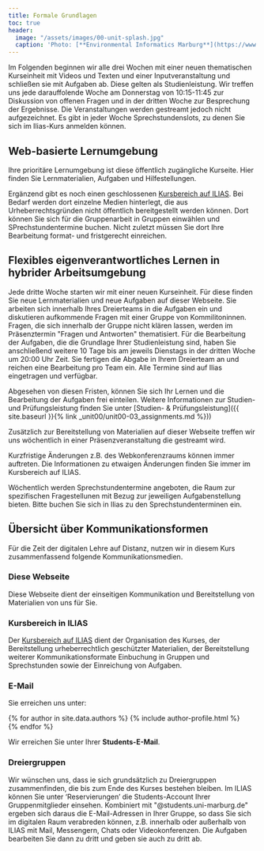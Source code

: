 ```yaml
---
title: Formale Grundlagen 
toc: true
header:
  image: "/assets/images/00-unit-splash.jpg"
  caption: 'Photo: [**Environmental Informatics Marburg**](https://www.flickr.com/environmentalinformatics-marburg/)'  
---
```


Im Folgenden beginnen wir alle drei Wochen mit einer neuen thematischen Kurseinheit mit Videos und Texten und einer Inputveranstaltung und schließen sie mit Aufgaben ab. Diese gelten als Studienleistung. Wir treffen uns jede darauffolende Woche am Donnerstag von 10:15-11:45 zur Diskussion von offenen Fragen und in der dritten Woche zur Besprechung der Ergebnisse. Die Veranstaltungen werden gestreamt jedoch nicht aufgezeichnet. Es gibt in jeder Woche Sprechstundenslots, zu denen Sie sich im Ilias-Kurs anmelden können. 

<!--more-->

## Web-basierte Lernumgebung

Ihre prioritäre Lernumgebung ist diese öffentlich zugängliche Kurseite. Hier finden Sie Lernmaterialien, Aufgaben und Hilfestellungen.

Ergänzend gibt es noch einen geschlossenen [Kursbereich auf ILIAS](https://ilias.uni-marburg.de/goto.php?target=crs_3010136). Bei Bedarf werden dort einzelne Medien hinterlegt, die aus Urheberrechtsgründen nicht öffentlich bereitgestellt werden können. Dort können Sie sich für die Gruppenarbeit in Gruppen einwählen und SPrechstundentermine buchen. Nicht zuletzt müssen Sie dort Ihre Bearbeitung format- und fristgerecht einreichen.

## Flexibles eigenverantwortliches Lernen in hybrider Arbeitsumgebung

Jede dritte Woche starten wir mit einer neuen Kurseinheit. Für diese finden Sie neue Lernmaterialien und neue Aufgaben auf dieser Webseite. Sie arbeiten sich innerhalb Ihres Dreierteams in die Aufgaben ein und diskutieren aufkommende Fragen mit einer Gruppe von Kommilitoninnen. Fragen, die sich innerhalb der Gruppe nicht klären lassen, werden im Präsenztermin "Fragen und Antworten"  thematisiert. Für die Bearbeitung der Aufgaben, die die Grundlage Ihrer Studienleistung sind, haben Sie anschließend weitere 10 Tage bis am jeweils Dienstags in der dritten Woche um 20:00 Uhr Zeit. Sie fertigen die Abgabe in Ihrem Dreierteam an und reichen eine Bearbeitung pro Team ein. Alle Termine sind auf Ilias eingetragen und verfügbar.

Abgesehen von diesen Fristen, können Sie sich Ihr Lernen und die Bearbeitung der Aufgaben frei einteilen. Weitere Informationen zur Studien- und Prüfungsleistung finden Sie unter [Studien- & Prüfungsleistung]({{ site.baseurl }}{% link _unit00/unit00-03_assignments.md %}))

Zusätzlich zur Bereitstellung von Materialien auf dieser Webseite treffen wir uns wöchentlich in einer Präsenzveranstaltung die gestreamt wird.

Kurzfristige Änderungen z.B. des Webkonferenzraums können immer auftreten. Die Informationen zu etwaigen Änderungen finden Sie immer im Kursbereich auf ILIAS.

Wöchentlich werden Sprechstundentermine angeboten, die Raum zur spezifischen Fragestellunen mit Bezug zur jeweiligen Aufgabenstellung bieten. Bitte buchen Sie sich in Ilias zu den Sprechstundenterminen ein. 


## Übersicht über Kommunikationsformen

Für die Zeit der digitalen Lehre auf Distanz, nutzen wir in diesem Kurs zusammenfassend folgende Kommunikationsmedien.

### Diese Webseite
Diese Webseite dient der einseitigen Kommunikation und Bereitstellung von Materialien von uns für Sie.

### Kursbereich in ILIAS
Der [Kursbereich auf ILIAS](https://ilias.uni-marburg.de/ilias.php?ref_id=3010136&cmdClass=ilrepositorygui&cmdNode=wq&baseClass=ilrepositorygui) dient der Organisation des Kurses, der Bereitstellung urheberrechtlich geschützter Materialien, der Bereitstellung weiterer Kommunikationsformate Einbuchung in Gruppen und Sprechstunden sowie der Einreichung von Aufgaben.


### E-Mail
Sie erreichen uns unter: 

{% for author in site.data.authors %} 
  {% include author-profile.html %}
 <br /> 
{% endfor %}

Wir erreichen Sie unter Ihrer **Students-E-Mail**. 


### Dreiergruppen

Wir wünschen uns, dass ie sich grundsätzlich zu Dreiergruppen zusammenfinden, die bis zum Ende des Kurses bestehen bleiben. Im ILIAS können Sie unter ‘Reservierungen’ die Students-Account Ihrer Gruppenmitglieder einsehen. Kombiniert mit "@students.uni-marburg.de" ergeben sich daraus die E-Mail-Adressen in Ihrer Gruppe, so dass Sie sich im digitalen Raum verabreden können, z.B. innerhalb oder außerhalb von ILIAS mit Mail, Messengern, Chats oder Videokonferenzen. Die Aufgaben bearbeiten Sie dann zu dritt und geben sie auch zu dritt ab. 



